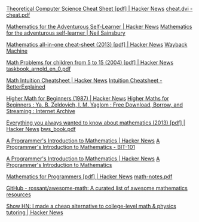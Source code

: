 
[Theoretical Computer Science Cheat Sheet [pdf] | Hacker News](https://news.ycombinator.com/item?id=29347885)
[cheat.dvi - cheat.pdf](https://www.tug.org/texshowcase/cheat.pdf)

[Mathematics for the Adventurous Self-Learner | Hacker News](https://news.ycombinator.com/item?id=22400375)
[Mathematics for the adventurous self-learner | Neil Sainsbury](https://www.neilwithdata.com/mathematics-self-learner)

[Mathematics all-in-one cheat-sheet (2013) [pdf] | Hacker News](https://news.ycombinator.com/item?id=20048205)
[Wayback Machine](https://web.archive.org/web/20190530040102/https://ourway.keybase.pub/mathematics_cheat_sheet.pdf)

[Math Problems for children from 5 to 15 (2004) [pdf] | Hacker News](https://news.ycombinator.com/item?id=27884973)
[taskbook_arnold_en_0.pdf](https://www.imaginary.org/sites/default/files/taskbook_arnold_en_0.pdf)

[Math Intuition Cheatsheet | Hacker News](https://news.ycombinator.com/item?id=8082434)
[Intuition Cheatsheet - BetterExplained](https://betterexplained.com/cheatsheet/)

[Higher Math for Beginners (1987) | Hacker News](https://news.ycombinator.com/item?id=29207021)
[Higher Maths for Beginners : Ya. B. Zeldovich, I. M. Yaglom : Free Download, Borrow, and Streaming : Internet Archive](https://archive.org/details/ZeldovichYaglomHigherMathematics)

[Everything you always wanted to know about mathematics (2013) [pdf] | Hacker News](https://news.ycombinator.com/item?id=36069847)
[bws_book.pdf](https://www.math.cmu.edu/~jmackey/151_128/bws_book.pdf)

[A Programmer's Introduction to Mathematics | Hacker News](https://news.ycombinator.com/item?id=28197103)
[A Programmer's Introduction to Mathematics - BIT-101](https://web.archive.org/web/20210816112218/https://www.bit-101.com/blog/2021/08/a-programmers-introduction-to-mathematics/)

[A Programmer's Introduction to Mathematics | Hacker News](https://news.ycombinator.com/item?id=35800136)
[A Programmer's Introduction to Mathematics](https://pimbook.org/)

[Mathematics for Programmers [pdf] | Hacker News](https://news.ycombinator.com/item?id=24574574)
[math-notes.pdf](https://xn--mxacd.xn--qxam/math-notes.pdf)

[GitHub - rossant/awesome-math: A curated list of awesome mathematics resources](https://github.com/rossant/awesome-math)

[Show HN: I made a cheap alternative to college-level math & physics tutoring | Hacker News](https://news.ycombinator.com/item?id=39836630)
